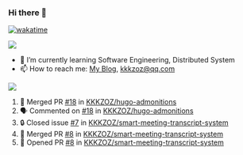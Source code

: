 ### Hi there 👋

[![wakatime](https://wakatime.com/badge/user/3d3cd454-4851-419e-ab98-0f85a4d69dbf.svg)](https://wakatime.com/@3d3cd454-4851-419e-ab98-0f85a4d69dbf)

![](https://komarev.com/ghpvc/?username=kkkzoz&color=green)

- 🌱 I’m currently learning Software Engineering, Distributed System
- 📫 How to reach me: [My Blog](https://blog.kkkzoz.top/), <kkkzoz@qq.com>

![](https://raw.githubusercontent.com/kkkzoz/github-stats/master/generated/languages.svg#gh-light-mode-only)

<!--START_SECTION:activity-->
1. 🎉 Merged PR [#18](https://github.com/KKKZOZ/hugo-admonitions/pull/18) in [KKKZOZ/hugo-admonitions](https://github.com/KKKZOZ/hugo-admonitions)
2. 🗣 Commented on [#18](https://github.com/KKKZOZ/hugo-admonitions/pull/18#issuecomment-2561518558) in [KKKZOZ/hugo-admonitions](https://github.com/KKKZOZ/hugo-admonitions)
3. 🔒 Closed issue [#7](https://github.com/KKKZOZ/smart-meeting-transcript-system/issues/7) in [KKKZOZ/smart-meeting-transcript-system](https://github.com/KKKZOZ/smart-meeting-transcript-system)
4. 🎉 Merged PR [#8](https://github.com/KKKZOZ/smart-meeting-transcript-system/pull/8) in [KKKZOZ/smart-meeting-transcript-system](https://github.com/KKKZOZ/smart-meeting-transcript-system)
5. 💪 Opened PR [#8](https://github.com/KKKZOZ/smart-meeting-transcript-system/pull/8) in [KKKZOZ/smart-meeting-transcript-system](https://github.com/KKKZOZ/smart-meeting-transcript-system)
<!--END_SECTION:activity-->

<!--
**KKKZOZ/KKKZOZ** is a ✨ _special_ ✨ repository because its `README.md` (this file) appears on your GitHub profile.

Here are some ideas to get you started:

- 🔭 I’m currently working on ...
- 🌱 I’m currently learning ...
- 👯 I’m looking to collaborate on ...
- 🤔 I’m looking for help with ...
- 💬 Ask me about ...
- 📫 How to reach me: ...
- 😄 Pronouns: ...
- ⚡ Fun fact: ...
-->
